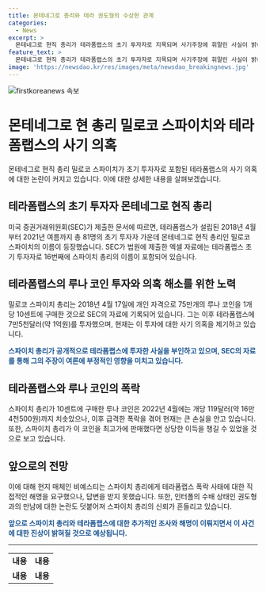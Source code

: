 ```yaml
---
title: 몬테네그로 총리와 테라 권도형의 수상한 관계
categories:
  - News
excerpt: >
  몬테네그로 현직 총리가 테라폼랩스의 초기 투자자로 지목되며 사기주장에 휘말린 사실이 밝혀졌다. SEC가 제출한 자료에 따르면 총리는 75만개의 루나 코인을 10센트에 구매한 것으로 확인되었으며, 이에 대한 주장이 제기되었다. 이에 대한 공식 답변이 없는 가운데, 총리는 권도형과의 만남 논란에 휩싸였으며, 2021년 9월 인터폴 수배된 권씨를 만났다고 전해졌다. 스파이치 총리는 지난해 대선과 총선에서 승리를 거두고 총리직을 맡게 되었다. 이에 대한 논란이 일면서 몬테네그로 사회에 큰 파장을 일으켰다. (제보는 jebo@cbs.co.kr, @노컷뉴스 카카오톡 채널, https://url.kr/b71afn)
feature_text: >
  몬테네그로 현직 총리가 테라폼랩스의 초기 투자자로 지목되며 사기주장에 휘말린 사실이 밝혀졌다. SEC가 제출한 자료에 따르면 총리는 75만개의 루나 코인을 10센트에 구매한 것으로 확인되었으며, 이에 대한 주장이 제기되었다. 이에 대한 공식 답변이 없는 가운데, 총리는 권도형과의 만남 논란에 휩싸였으며, 2021년 9월 인터폴 수배된 권씨를 만났다고 전해졌다. 스파이치 총리는 지난해 대선과 총선에서 승리를 거두고 총리직을 맡게 되었다. 이에 대한 논란이 일면서 몬테네그로 사회에 큰 파장을 일으켰다. (제보는 jebo@cbs.co.kr, @노컷뉴스 카카오톡 채널, https://url.kr/b71afn)
image: 'https://newsdao.kr/res/images/meta/newsdao_breakingnews.jpg'
---
```


<p><img src="https://newsdao.kr/res/images/meta/newsdao_breakingnews.jpg" alt="firstkoreanews 속보" /></p>

<h1>몬테네그로 현 총리 밀로코 스파이치와 테라폼랩스의 사기 의혹</h1>

<p data-ke-size="size16">몬테네그로 현직 총리 밀로코 스파이치가 초기 투자자로 포함된 테라폼랩스의 사기 의혹에 대한 논란이 커지고 있습니다. 이에 대한 상세한 내용을 살펴보겠습니다.</p>

<h2>테라폼랩스의 초기 투자자 몬테네그로 현직 총리</h2>

<p>미국 증권거래위원회(SEC)가 제출한 문서에 따르면, 테라폼랩스가 설립된 2018년 4월부터 2021년 여름까지 총 81명의 초기 투자자 가운데 몬테네그로 현직 총리인 밀로코 스파이치의 이름이 등장했습니다. SEC가 법원에 제출한 엑셀 자료에는 테라폼랩스 초기 투자자로 16번째에 스파이치 총리의 이름이 포함되어 있습니다.</p>

<h2>테라폼랩스의 루나 코인 투자와 의혹 해소를 위한 노력</h2>

<p>밀로코 스파이치 총리는 2018년 4월 17일에 개인 자격으로 75만개의 루나 코인을 1개당 10센트에 구매한 것으로 SEC의 자료에 기록되어 있습니다. 그는 이후 테라폼랩스에 7만5천달러(약 1억원)를 투자했으며, 현재는 이 투자에 대한 사기 의혹을 제기하고 있습니다.</p>

<p><b><span style="color: #1a5490;">스파이치 총리가 공개적으로 테라폼랩스에 투자한 사실을 부인하고 있으며, SEC의 자료를 통해 그의 주장이 여론에 부정적인 영향을 미치고 있습니다.</span></b></p>

<h2>테라폼랩스와 루나 코인의 폭락</h2>

<p>스파이치 총리가 10센트에 구매한 루나 코인은 2022년 4월에는 개당 119달러(약 16만4천500원)까지 치솟았으나, 이후 급격한 폭락을 겪어 현재는 큰 손실을 안고 있습니다. 또한, 스파이치 총리가 이 코인을 최고가에 판매했다면 상당한 이득을 챙길 수 있었을 것으로 보고 있습니다.</p>

<h2>앞으로의 전망</h2>

<p>이에 대해 현지 매체인 비예스티는 스파이치 총리에게 테라폼랩스 폭락 사태에 대한 직접적인 해명을 요구했으나, 답변을 받지 못했습니다. 또한, 인터폴의 수배 상태인 권도형과의 만남에 대한 논란도 덧붙어져 스파이치 총리의 신뢰가 흔들리고 있습니다.</p>

<p><b><span style="color: #1a5490;">앞으로 스파이치 총리와 테라폼랩스에 대한 추가적인 조사와 해명이 이뤄지면서 이 사건에 대한 진상이 밝혀질 것으로 예상됩니다.</span></b></p>

<hr>

<table>
<tbody>
<tr>
<td style="text-align: center; height: 17px;"><b>내용</b></td>
<td style="text-align: center; height: 17px;"><b>내용</b></td>
</tr>
<tr>
<td style="text-align: center; height: 17px;"><b>내용</b></td>
<td style="text-align: center; height: 17px;"><b>내용</b></td>
</tr>
</tbody>
</table>

